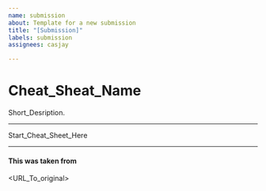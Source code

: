 ```yaml
---
name: submission
about: Template for a new submission
title: "[Submission]"
labels: submission
assignees: casjay

---
```


# Cheat_Sheat_Name  
Short_Desription.
  
---  

  
Start_Cheat_Sheet_Here  
  
  
---
#### This was taken from  
<URL_To_original>
